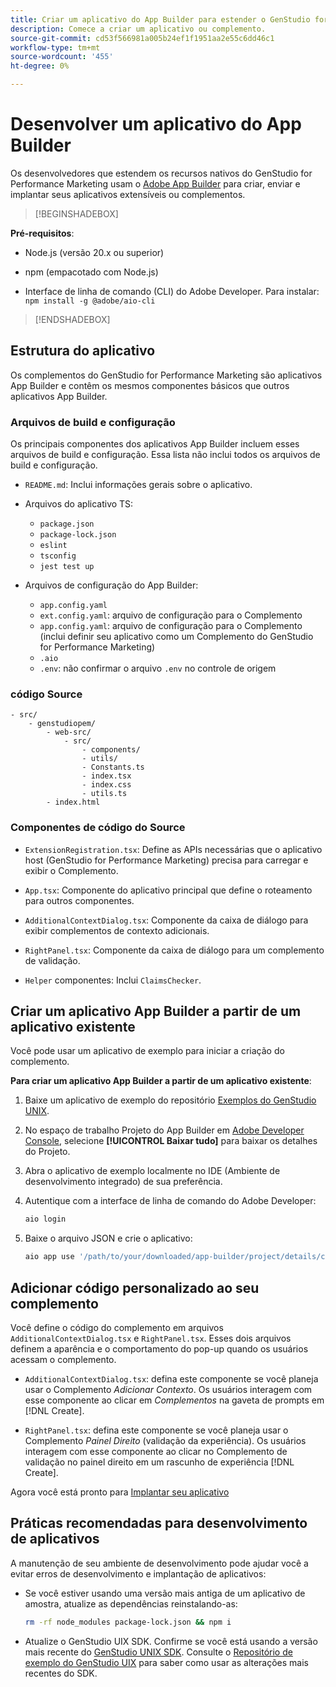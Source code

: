 ```yaml
---
title: Criar um aplicativo do App Builder para estender o GenStudio for Performance Marketing
description: Comece a criar um aplicativo ou complemento.
source-git-commit: cd53f566981a005b24ef1f1951aa2e55c6dd46c1
workflow-type: tm+mt
source-wordcount: '455'
ht-degree: 0%

---
```


# Desenvolver um aplicativo do App Builder

Os desenvolvedores que estendem os recursos nativos do GenStudio for Performance Marketing usam o [Adobe App Builder](https://developer.adobe.com/app-builder/) para criar, enviar e implantar seus aplicativos extensíveis ou complementos.

>[!BEGINSHADEBOX]

**Pré-requisitos**:

* Node.js (versão 20.x ou superior)

* npm (empacotado com Node.js)

* Interface de linha de comando (CLI) do Adobe Developer. Para instalar: `npm install -g @adobe/aio-cli`

>[!ENDSHADEBOX]

## Estrutura do aplicativo

Os complementos do GenStudio for Performance Marketing são aplicativos App Builder e contêm os mesmos componentes básicos que outros aplicativos App Builder.

### Arquivos de build e configuração

Os principais componentes dos aplicativos App Builder incluem esses arquivos de build e configuração. Essa lista não inclui todos os arquivos de build e configuração.

* `README.md`: Inclui informações gerais sobre o aplicativo.

* Arquivos do aplicativo TS:

   * `package.json`
   * `package-lock.json`
   * `eslint`
   * `tsconfig`
   * `jest test up`

* Arquivos de configuração do App Builder:

   * `app.config.yaml`
   * `ext.config.yaml`: arquivo de configuração para o Complemento
   * `app.config.yaml`: arquivo de configuração para o Complemento (inclui definir seu aplicativo como um Complemento do GenStudio for Performance Marketing)
   * `.aio`
   * `.env`: não confirmar o arquivo `.env` no controle de origem

### código Source

```
- src/
    - genstudiopem/
        - web-src/
            - src/
                - components/
                - utils/
                - Constants.ts
                - index.tsx
                - index.css
                - utils.ts
        - index.html
```

### Componentes de código do Source

* `ExtensionRegistration.tsx`: Define as APIs necessárias que o aplicativo host (GenStudio for Performance Marketing) precisa para carregar e exibir o Complemento.

* `App.tsx`: Componente do aplicativo principal que define o roteamento para outros componentes.

* `AdditionalContextDialog.tsx`: Componente da caixa de diálogo para exibir complementos de contexto adicionais.

* `RightPanel.tsx`: Componente da caixa de diálogo para um complemento de validação.

* `Helper` componentes: Inclui `ClaimsChecker`.

## Criar um aplicativo App Builder a partir de um aplicativo existente

Você pode usar um aplicativo de exemplo para iniciar a criação do complemento.

**Para criar um aplicativo App Builder a partir de um aplicativo existente**:

1. Baixe um aplicativo de exemplo do repositório [Exemplos do GenStudio UNIX](https://github.com/adobe/genstudio-uix-examples).

1. No espaço de trabalho Projeto do App Builder em [Adobe Developer Console](https://developer.adobe.com/console/), selecione **[!UICONTROL Baixar tudo]** para baixar os detalhes do Projeto.

1. Abra o aplicativo de exemplo localmente no IDE (Ambiente de desenvolvimento integrado) de sua preferência.

1. Autentique com a interface de linha de comando do Adobe Developer:

   ```bash
   aio login
   ```

1. Baixe o arquivo JSON e crie o aplicativo:

   ```bash
   aio app use '/path/to/your/downloaded/app-builder/project/details/config.json'
   ```

## Adicionar código personalizado ao seu complemento

Você define o código do complemento em arquivos `AdditionalContextDialog.tsx` e `RightPanel.tsx`. Esses dois arquivos definem a aparência e o comportamento do pop-up quando os usuários acessam o complemento.

* `AdditionalContextDialog.tsx`: defina este componente se você planeja usar o Complemento _Adicionar Contexto_. Os usuários interagem com esse componente ao clicar em _Complementos_ na gaveta de prompts em [!DNL Create].

* `RightPanel.tsx`: defina este componente se você planeja usar o Complemento _Painel Direito_ (validação da experiência). Os usuários interagem com esse componente ao clicar no Complemento de validação no painel direito em um rascunho de experiência [!DNL Create].

Agora você está pronto para [Implantar seu aplicativo](deploy-app.md)

## Práticas recomendadas para desenvolvimento de aplicativos

A manutenção de seu ambiente de desenvolvimento pode ajudar você a evitar erros de desenvolvimento e implantação de aplicativos:

* Se você estiver usando uma versão mais antiga de um aplicativo de amostra, atualize as dependências reinstalando-as:

  ```bash
  rm -rf node_modules package-lock.json && npm i
  ```

* Atualize o GenStudio UIX SDK. Confirme se você está usando a versão mais recente do [GenStudio UNIX SDK](https://github.com/adobe/genstudio-uix-sdk). Consulte o [Repositório de exemplo do GenStudio UIX](https://github.com/adobe/genstudio-uix-examples) para saber como usar as alterações mais recentes do SDK.

